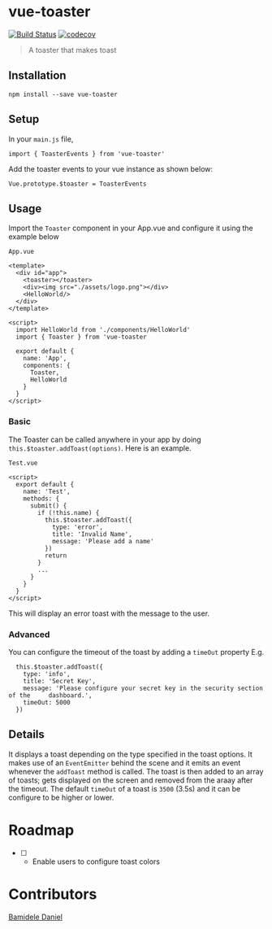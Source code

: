 # vue-toaster

[![Build Status](https://travis-ci.com/darrynten/vue-toaster.svg?token=2azvxgpyzAkLb1UEKNft&branch=dev)](https://travis-ci.com/darrynten/vue-toaster)
[![codecov](https://codecov.io/gh/darrynten/vue-toaster/branch/dev/graph/badge.svg?token=gkxihPWHlk)](https://codecov.io/gh/darrynten/vue-toaster)

> A toaster that makes toast

## Installation
```
npm install --save vue-toaster
```

## Setup
In your `main.js` file,
```
import { ToasterEvents } from 'vue-toaster'
```

Add the toaster events to your vue instance as shown below:

```
Vue.prototype.$toaster = ToasterEvents
```
## Usage
Import the `Toaster` component in your App.vue and configure it using the example below

`App.vue`
```
<template>
  <div id="app">
    <toaster></toaster>
    <div><img src="./assets/logo.png"></div>
    <HelloWorld/>
  </div>
</template>

<script>
  import HelloWorld from './components/HelloWorld'
  import { Toaster } from 'vue-toaster

  export default {
    name: 'App',
    components: {
      Toaster,
      HelloWorld
    }
  }
</script>
```

### Basic
The Toaster can be called anywhere in your app by doing `this.$toaster.addToast(options)`.
Here is an example.

`Test.vue`
```
<script>
  export default {
    name: 'Test',
    methods: {
      submit() {
        if (!this.name) {
          this.$toaster.addToast({
            type: 'error',
            title: 'Invalid Name',
            message: 'Please add a name'
          })
          return
        }
        ...
      }
    }
  }
</script>
```
This will display an error toast with the message to the user.
### Advanced
You can configure the timeout of the toast by adding a `timeOut` property
E.g.

```
  this.$toaster.addToast({
    type: 'info',
    title: 'Secret Key',
    message: 'Please configure your secret key in the security section of the     dashboard.',
    timeOut: 5000
  })
```
## Details
It displays a toast depending on the type specified in the toast options. It makes use of an `EventEmitter` behind the scene and it emits an event whenever the `addToast` method is called. The toast is then added to an array of toasts; gets displayed on the screen and removed from the araay after the timeout. The default `timeOut` of a toast is `3500` (3.5s) and it can be configure to be higher or lower.

# Roadmap

- [ ] - Enable users to configure toast colors

# Contributors

[Bamidele Daniel](https://github.com/humanityjs)
